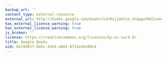```yaml
---
backup_url: ''
content_type: external-resource
external_url: http://books.google.com/books?id=RxjjUefze_oC&pg=PA52=onepage
has_external_licence_warning: true
has_external_license_warning: true
is_broken: ''
license: https://creativecommons.org/licenses/by-nc-sa/4.0/
title: Google Books
uid: be74d917-8a5c-41b4-ab01-6712e45e00c4
---
```

